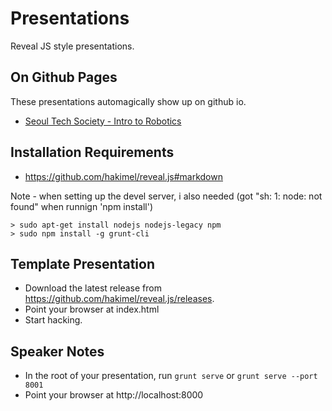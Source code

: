 Presentations
=============

Reveal JS style presentations.

On Github Pages
---------------

These presentations automagically show up on github io.

* [Seoul Tech Society - Intro to Robotics](http://stonier.github.io/presentations/seoul_tech_robotics/index.html)

Installation Requirements
-------------------------

* https://github.com/hakimel/reveal.js#markdown

Note - when setting up the devel server, i also needed (got "sh: 1: node: not found" when runnign 'npm install')

```
> sudo apt-get install nodejs nodejs-legacy npm
> sudo npm install -g grunt-cli
```

Template Presentation
---------------------

* Download the latest release from https://github.com/hakimel/reveal.js/releases.
* Point your browser at index.html
* Start hacking.

Speaker Notes
-------------

* In the root of your presentation, run `grunt serve` or `grunt serve --port 8001`
* Point your browser at http://localhost:8000
